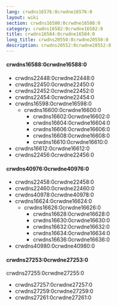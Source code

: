 ```yaml
---
lang: crwdns16576:0crwdne16576:0
layout: wiki
section: crwdns16580:0crwdne16580:0
category: crwdns16582:0crwdne16582:0
title: crwdns16584:0crwdne16584:0
long_title: crwdns20550:0crwdne20550:0
description: crwdns20552:0crwdne20552:0
---
```


#### crwdns16588:0crwdne16588:0
- crwdns22448:0crwdne22448:0
- crwdns22450:0crwdne22450:0
- crwdns22452:0crwdne22452:0
- crwdns22454:0crwdne22454:0
- crwdns16598:0crwdne16598:0
   - crwdns16600:0crwdne16600:0
      - crwdns16602:0crwdne16602:0
      - crwdns16604:0crwdne16604:0
      - crwdns16606:0crwdne16606:0
      - crwdns16608:0crwdne16608:0
      - crwdns16610:0crwdne16610:0
- crwdns16612:0crwdne16612:0
- crwdns22456:0crwdne22456:0

#### crwdns40976:0crwdne40976:0
- crwdns22458:0crwdne22458:0
- crwdns22460:0crwdne22460:0
- crwdns40978:0crwdne40978:0
- crwdns16624:0crwdne16624:0
   - crwdns16626:0crwdne16626:0
      - crwdns16628:0crwdne16628:0
      - crwdns16630:0crwdne16630:0
      - crwdns16632:0crwdne16632:0
      - crwdns16634:0crwdne16634:0
      - crwdns16636:0crwdne16636:0
- crwdns40980:0crwdne40980:0

#### crwdns27253:0crwdne27253:0
crwdns27255:0crwdne27255:0

- crwdns27257:0crwdne27257:0
- crwdns27259:0crwdne27259:0
- crwdns27261:0crwdne27261:0
